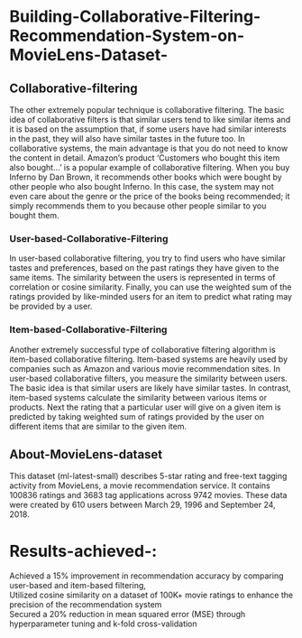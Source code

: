# Building-Collaborative-Filtering-Recommendation-System-on-MovieLens-Dataset-
## Collaborative-filtering
The other extremely popular technique is collaborative filtering. The basic idea of collaborative filters is that similar users tend to like similar items and it is based on the assumption that, if some users have had similar interests in the past, they will also have similar tastes in the future too. In collaborative systems, the main advantage is that you do not need to know the content in detail. Amazon’s product ‘Customers who bought this item also bought…’ is a popular example of collaborative filtering. When you buy Inferno by Dan Brown, it recommends other books which were bought by other people who also bought Inferno. In this case, the system may not even care about the genre or the price of the books being recommended; it simply recommends them to you because other people similar to you bought them.

### User-based-Collaborative-Filtering
In user-based collaborative filtering, you try to find users who have similar tastes and preferences, based on the past ratings they have given to the same items. The similarity between the users is represented in terms of correlation or cosine similarity. Finally, you can use the weighted sum of the ratings provided by like-minded users for an item to predict what rating may be provided by a user.

### Item-based-Collaborative-Filtering
Another extremely successful type of collaborative filtering algorithm is item-based collaborative filtering. Item-based systems are heavily used by companies such as Amazon and various movie recommendation sites. In user-based collaborative filters, you measure the similarity between users. The basic idea is that similar users are likely have similar tastes. In contrast, item-based systems calculate the similarity between various items or products. Next the rating that a particular user will give on a given item is predicted by taking weighted sum of ratings provided by the user on different items that are similar to the given item.

## About-MovieLens-dataset
This dataset (ml-latest-small) describes 5-star rating and free-text tagging activity from MovieLens, a movie recommendation service. It contains 100836 ratings and 3683 tag applications across 9742 movies. These data were created by 610 users between March 29, 1996 and September 24, 2018.

# Results-achieved-:
 Achieved a 15% improvement in recommendation accuracy by comparing user-based and item-based filtering, 																													
 Utilized cosine similarity on a dataset of 100K+ movie ratings to enhance the precision of the recommendation system																													
 Secured a 20% reduction in mean squared error (MSE) through hyperparameter tuning and k-fold cross-validation																													
